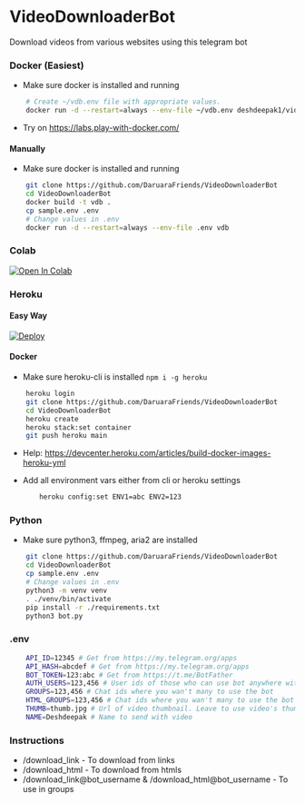 # VideoDownloaderBot
Download videos from various websites using this telegram bot

### Docker (Easiest)
- Make sure docker is installed and running
```sh
    # Create ~/vdb.env file with appropriate values.
    docker run -d --restart=always --env-file ~/vdb.env deshdeepak1/video_downloader_bot:latest
```
- Try on https://labs.play-with-docker.com/

#### Manually
- Make sure docker is installed and running
```sh
    git clone https://github.com/DaruaraFriends/VideoDownloaderBot
    cd VideoDownloaderBot
    docker build -t vdb .
    cp sample.env .env
    # Change values in .env
    docker run -d --restart=always --env-file .env vdb
```

### Colab
[![Open In Colab](https://colab.research.google.com/assets/colab-badge.svg)](https://colab.research.google.com/github/DaruaraFriends/VideoDownloaderBot/blob/main/VideoDownloaderBot.ipynb)

### Heroku

#### Easy Way
[![Deploy](https://www.herokucdn.com/deploy/button.svg)](https://heroku.com/deploy?template=https://github.com/Villan37/VideoDownloaderBot)

#### Docker
- Make sure heroku-cli is installed  `npm i -g heroku`
```sh
    heroku login
    git clone https://github.com/DaruaraFriends/VideoDownloaderBot
    cd VideoDownloaderBot
    heroku create
    heroku stack:set container
    git push heroku main
```
- Help: https://devcenter.heroku.com/articles/build-docker-images-heroku-yml

- Add all environment vars either from cli or heroku settings
    ```sh
        heroku config:set ENV1=abc ENV2=123
    ```

### Python
- Make sure python3, ffmpeg, aria2 are installed
```sh
    git clone https://github.com/DaruaraFriends/VideoDownloaderBot
    cd VideoDownloaderBot
    cp sample.env .env
    # Change values in .env
    python3 -m venv venv
    . ./venv/bin/activate
    pip install -r ./requirements.txt
    python3 bot.py
```

### .env
```sh
    API_ID=12345 # Get from https://my.telegram.org/apps
    API_HASH=abcdef # Get from https://my.telegram.org/apps
    BOT_TOKEN=123:abc # Get from https://t.me/BotFather
    AUTH_USERS=123,456 # User ids of those who can use bot anywhere without limit
    GROUPS=123,456 # Chat ids where you wan't many to use the bot
    HTML_GROUPS=123,456 # Chat ids where you wan't many to use the bot to download from htmls
    THUMB=thumb.jpg # Url of video thumbnail. Leave to use video's thumbnail
    NAME=Deshdeepak # Name to send with video
```

### Instructions
- /download_link - To download from links
- /download_html - To download from htmls
- /download_link@bot_username & /download_html@bot_username - To use in groups

